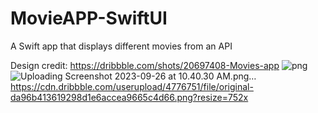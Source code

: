 # MovieAPP-SwiftUI
A Swift app that displays different movies from an API

Design credit: https://dribbble.com/shots/20697408-Movies-app
![png](https://cdn.dribbble.com/userupload/4776751/file/original-da96b413619298d1e6accea9665c4d66.png?resize=752x)
![Uploading Screenshot 2023-09-26 at 10.40.30 AM.png…]()
https://cdn.dribbble.com/userupload/4776751/file/original-da96b413619298d1e6accea9665c4d66.png?resize=752x

